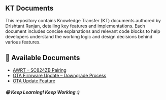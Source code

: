 ## KT Documents
This repository contains Knowledge Transfer (KT) documents authored by Drishtant Ranjan, detailing key features and implementations. Each document includes concise explanations and relevant code blocks to help developers understand the working logic and design decisions behind various features.

## 📘 Available Documents

- [AWRT – SC824ZB Pairing](docs/awrt-pairing)
- [OTA Firmware Update – Downgrade Process](docs/ota-upgrade-downgrade-process)
- [OTA Update Feature](docs/ota-update-feature)


##### 😁 Keep Learning! Keep Working :) 

